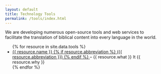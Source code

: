 ```yaml
---
layout: default
title: Technology Tools
permalink: /tools/index.html
---
```


We are developing numerous open-source tools and web services to facilitate the translation of biblical content into every language in the world.

<ul>
{% for resource in site.data.tools %}
  <li><a href="{{ resource.url | prepend: site.baseurl }}">{{ resource.name }}
   {% if resource.abbreviation %}
    ({{ resource.abbreviation }})
   {% endif %}
  </a> – {{ resource.what }} It {{ resource.why }}</li>
{% endfor %}
</ul>
